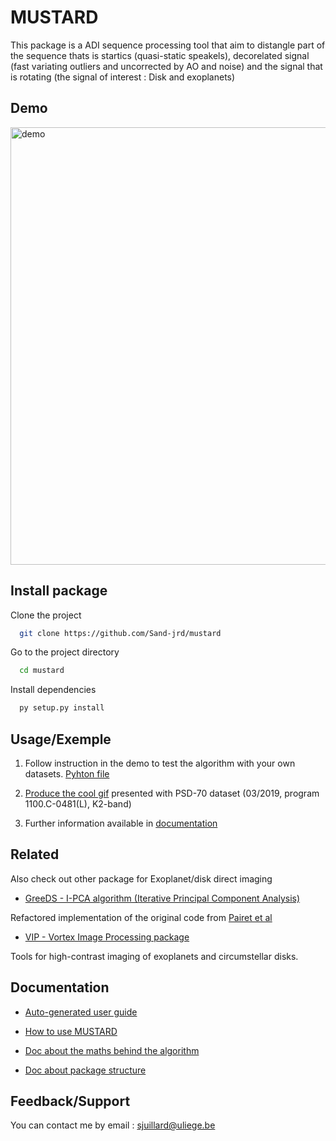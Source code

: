 # MUSTARD

This package is a ADI sequence processing tool that aim to distangle part of the sequence thats is startics (quasi-static speakels), decorelated signal (fast variating outliers and uncorrected by AO and noise) and the signal that is rotating (the signal of interest : Disk and exoplanets)

## Demo

<img src="./example-data/demo.gif" alt="demo" width="700" text-align="center"/>

## Install package

Clone the project

```bash
  git clone https://github.com/Sand-jrd/mustard
```

Go to the project directory

```bash
  cd mustard
```

Install dependencies

```bash
  py setup.py install
```

## Usage/Exemple

1. Follow instruction in the demo to test the algorithm with your own datasets.
[Pyhton file](demo.py)

2. [Produce the cool gif](doc/demo.html) presented with PSD-70 dataset (03/2019, program 1100.C-0481(L), K2-band)

3. Further information available in [documentation](#Documentation) 

## Related

Also check out other package for Exoplanet/disk direct imaging

- [GreeDS - I-PCA algorithm (Iterative Principal Component Analysis)](https://github.com/Sand-jrd/GreeDS)

Refactored implementation of the original code from [Pairet et al](https://arxiv.org/pdf/2008.05170.pdf)

- [VIP - Vortex Image Processing package](https://github.com/vortex-exoplanet/VIP)

Tools for high-contrast imaging of exoplanets and circumstellar disks.

## Documentation

- [Auto-generated user guide](https://sand-jrd.github.io/MUSTARD/)

- [How to use MUSTARD](https://sand-jrd.github.io/MUSTARD/demo.html)

- [Doc about the maths behind the algorithm](https://docs.google.com/presentation/d/1aPjWJUztfjROtt8BPi8uh6X-vBD5dc81wQ1MhMGGOas/edit) 

- [Doc about package structure](https://sand-jrd.github.io/MUSTARD/UMLdocs.png)


## Feedback/Support

You can contact me by email : sjuillard@uliege.be
